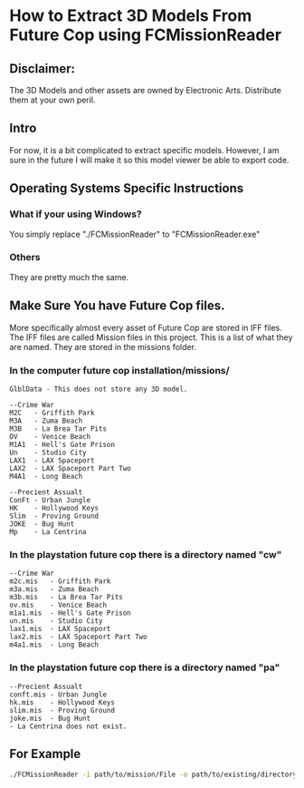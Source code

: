 # How to Extract 3D Models From Future Cop using FCMissionReader

## Disclaimer:
The 3D Models and other assets are owned by Electronic Arts.
Distribute them at your own peril.

## Intro
For now, it is a bit complicated to extract specific models.
However, I am sure in the future I will make it so this model viewer be able to export code.

## Operating Systems Specific Instructions

### What if your using Windows?
You simply replace "./FCMissionReader" to "FCMissionReader.exe"

### Others
They are pretty much the same.

## Make Sure You have Future Cop files.
More specifically almost every asset of Future Cop are stored in IFF files.
The IFF files are called Mission files in this project. This is a list of
what they are named. They are stored in the missions folder.

### In the computer future cop installation/missions/
```
GlblData - This does not store any 3D model.

--Crime War
M2C   - Griffith Park
M3A   - Zuma Beach
M3B   - La Brea Tar Pits
OV    - Venice Beach
M1A1  - Hell's Gate Prison
Un    - Studio City
LAX1  - LAX Spaceport
LAX2  - LAX Spaceport Part Two
M4A1  - Long Beach

--Precient Assualt
ConFt - Urban Jungle
HK    - Hollywood Keys
Slim  - Proving Ground
JOKE  - Bug Hunt
Mp    - La Centrina
```

### In the playstation future cop there is a directory named "cw"
```
--Crime War
m2c.mis   - Griffith Park
m3a.mis   - Zuma Beach
m3b.mis   - La Brea Tar Pits
ov.mis    - Venice Beach
m1a1.mis  - Hell's Gate Prison
un.mis    - Studio City
lax1.mis  - LAX Spaceport
lax2.mis  - LAX Spaceport Part Two
m4a1.mis  - Long Beach
```
### In the playstation future cop there is a directory named "pa"
```
--Precient Assualt
conft.mis - Urban Jungle
hk.mis    - Hollywood Keys
slim.mis  - Proving Ground
joke.mis  - Bug Hunt
- La Centrina does not exist.
```

## For Example

```bash
./FCMissionReader -i path/to/mission/File -o path/to/existing/directory -d
```
